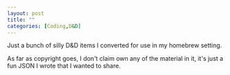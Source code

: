 ```yaml
---
layout: post
title: ""
categories: [Coding,D&D]
---
```


Just a bunch of silly D&D items I converted for use in my homebrew setting.

As far as copyright goes, I don't claim own any of the material in it, it's just a fun JSON I wrote that I wanted to share.

<script src="https://gist.github.com/jpcranford/ede03023064d32eadbe29b142bbd1855.js"></script>
